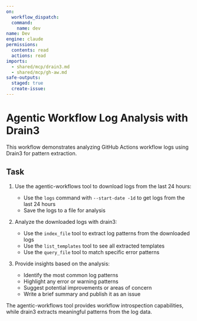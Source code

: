```yaml
---
on: 
  workflow_dispatch:
  command:
    name: dev
name: Dev
engine: claude
permissions:
  contents: read
  actions: read
imports:
  - shared/mcp/drain3.md
  - shared/mcp/gh-aw.md
safe-outputs:
  staged: true
  create-issue:
---
```


# Agentic Workflow Log Analysis with Drain3

This workflow demonstrates analyzing GitHub Actions workflow logs using Drain3 for pattern extraction.

## Task

1. Use the agentic-workflows tool to download logs from the last 24 hours:
   - Use the `logs` command with `--start-date -1d` to get logs from the last 24 hours
   - Save the logs to a file for analysis

2. Analyze the downloaded logs with drain3:
   - Use the `index_file` tool to extract log patterns from the downloaded logs
   - Use the `list_templates` tool to see all extracted templates
   - Use the `query_file` tool to match specific error patterns

3. Provide insights based on the analysis:
   - Identify the most common log patterns
   - Highlight any error or warning patterns
   - Suggest potential improvements or areas of concern
   - Write a brief summary and publish it as an issue

The agentic-workflows tool provides workflow introspection capabilities, while drain3 extracts meaningful patterns from the log data.
